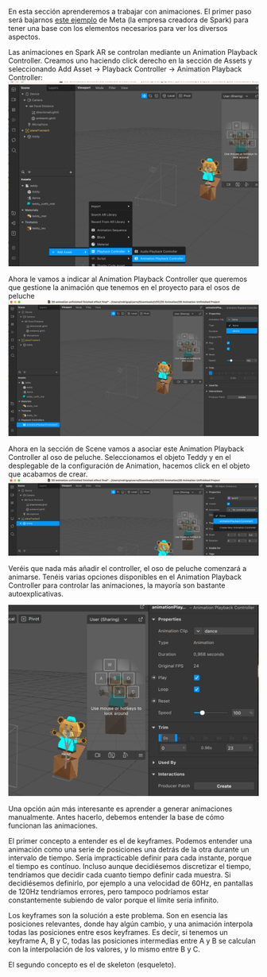 En esta sección aprenderemos a trabajar con animaciones. El primer paso será bajarnos [este ejemplo](https://sparkar.facebook.com/ar-studio/learn/tutorials/3d-objects-animation) de Meta (la empresa creadora de Spark) para tener una base con los elementos necesarios para ver los diversos aspectos.

Las animaciones en Spark AR se controlan mediante un Animation Playback Controller. Creamos uno haciendo click derecho en la sección de Assets y seleccionando Add Asset -\> Playback Controller -\> Animation Playback Controller: ![image](uploads/184f005fc66e4969e5922e8bce190462/image.png)

Ahora le vamos a indicar al Animation Playback Controller que queremos que gestione la animación que tenemos en el proyecto para el osos de peluche ![image](uploads/0f61b22d5bf2f7110d977f1a9b5b2dc2/image.png)

Ahora en la sección de Scene vamos a asociar este Animation Playback Controller al oso de peluche. Seleccionamos el objeto Teddy y en el desplegable de la configuración de Animation, hacemos click en el objeto que acabamos de crear. ![image](uploads/fbec6bb9245acb36d3d159ef378ebc24/image.png)

Veréis que nada más añadir el controller, el oso de peluche comenzará a animarse. Tenéis varias opciones disponibles en el Animation Playback Controller para controlar las animaciones, la mayoría son bastante autoexplicativas.

![image.png](uploads/fd3bcb6cf6d5d022975c2f647245900e/image.png)

Una opción aún más interesante es aprender a generar animaciones manualmente. Antes hacerlo, debemos entender la base de cómo funcionan las animaciones. 

El primer concepto a entender es el de keyframes. Podemos entender una animación como una serie de posiciones una detrás de la otra durante un intervalo de tiempo. Sería impracticable definir para cada instante, porque el tiempo es contínuo. Incluso aunque decidiésemos discretizar el tiempo, tendríamos que decidir cada cuanto tiempo definir cada muestra. Si decidiésemos definirlo, por ejemplo a una velocidad de 60Hz, en pantallas de 120Hz tendríamos errores, pero tampoco podríamos estar constantemente subiendo de valor porque el límite sería infinito. 

Los keyframes son la solución a este problema. Son en esencia las posiciones relevantes, donde hay algún cambio, y una animación interpola todas las posiciones entre esos keyframes. Es decir, si tenemos un keyframe A, B y C, todas las posiciones intermedias entre A y B se calculan con la interpolación de los valores, y lo mismo entre B y C.

El segundo concepto es el de skeleton (esqueleto). 